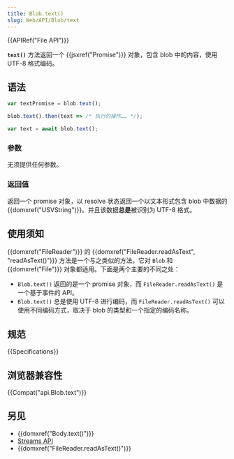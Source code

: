 ```yaml
---
title: Blob.text()
slug: Web/API/Blob/text
---
```

{{APIRef("File API")}}

**`text()`** 方法返回一个 {{jsxref("Promise")}} 对象，包含 blob 中的内容，使用 UTF-8 格式编码。

## 语法

```js
var textPromise = blob.text();

blob.text().then(text => /* 执行的操作…… */);

var text = await blob.text();
```

### 参数

无须提供任何参数。

### 返回值

返回一个 promise 对象，以 resolve 状态返回一个以文本形式包含 blob 中数据的 {{domxref("USVString")}}。并且该数据**总是**被识别为 UTF-8 格式。

## 使用须知

{{domxref("FileReader")}} 的 {{domxref("FileReader.readAsText", "readAsText()")}} 方法是一个与之类似的方法，它对 `Blob` 和 {{domxref("File")}} 对象都适用。下面是两个主要的不同之处：

- `Blob.text()` 返回的是一个 promise 对象，而 `FileReader.readAsText()` 是一个基于事件的 API。
- `Blob.text()` 总是使用 UTF-8 进行编码，而 `FileReader.readAsText()` 可以使用不同编码方式，取决于 blob 的类型和一个指定的编码名称。

## 规范

{{Specifications}}

## 浏览器兼容性

{{Compat("api.Blob.text")}}

## 另见

- {{domxref("Body.text()")}}
- [Streams API](/zh-CN/docs/Web/API/Streams_API)
- {{domxref("FileReader.readAsText()")}}
